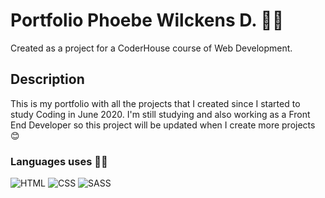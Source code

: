 # Portfolio Phoebe Wilckens D. 👩‍💻

Created as a project for a CoderHouse course of Web Development.

## Description

This is my portfolio with all the projects that I created since I started to study Coding in June 2020.
I'm still studying and also working as a Front End Developer so this project will be updated when I create more projects 😊

### Languages uses 👩‍💻

![HTML](https://i.imgur.com/CSYqKot.png) ![CSS](https://imgur.com/r8SEo0Z.png) ![SASS](https://i.imgur.com/zjRd6bd.png)
